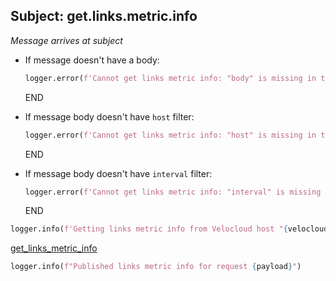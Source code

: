 ## Subject: get.links.metric.info

_Message arrives at subject_

* If message doesn't have a body:
  ```python
  logger.error(f'Cannot get links metric info: "body" is missing in the request')
  ```
  END

* If message body doesn't have `host` filter:
  ```python
  logger.error(f'Cannot get links metric info: "host" is missing in the body of the request')
  ```
  END

* If message body doesn't have `interval` filter:
  ```python
  logger.error(f'Cannot get links metric info: "interval" is missing in the body of the request')
  ```
  END

```python
logger.info(f'Getting links metric info from Velocloud host "{velocloud_host}"...')
```

[get_links_metric_info](../repositories/velocloud_repository/get_links_metric_info.md)

```python
logger.info(f"Published links metric info for request {payload}")
```